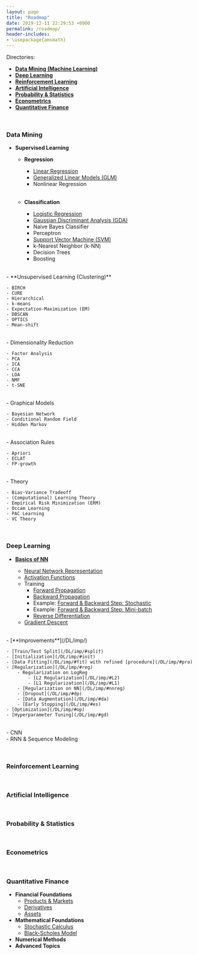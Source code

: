 ```yaml
---
layout: page
title: "Roadmap"
date: 2019-12-11 22:29:53 +0900
permalink: /roadmap/
header-includes:
- \usepackage{amsmath}
---
```

Directories:
- [**Data Mining (Machine Learning)**](#ML)
- [**Deep Learning**](#DL)
- [**Reinforcement Learning**](#RL)
- [**Artificial Intelligence**](#AI)
- [**Probability & Statistics**](#PS)
- [**Econometrics**](#Econ)
- [**Quantitative Finance**](#quant)

&emsp;
<a name="ML"></a>
### Data Mining

- **Supervised Learning**

    - **Regression**
    
        - [Linear Regression](/ML/linreg/)
        - [Generalized Linear Models (GLM)](/ML/GLM/)
        - Nonlinear Regression  
        <br/>
    - **Classification**
    
        - [Logistic Regression](/ML/logreg/)
        - [Gaussian Discriminant Analysis (GDA)](/ML/GDA/)
        - Naive Bayes Classifier
        - Perceptron
        - [Support Vector Machine (SVM)](/ML/SVM/)
        - k-Nearest Neighbor (k-NN)
        - Decision Trees
        - Boosting  
<br/>
- **Unsupervised Learning (Clustering)**  

    - BIRCH
    - CURE
    - Hierarchical
    - k-means
    - Expectation-Maximization (EM)
    - DBSCAN
    - OPTICS
    - Mean-shift  
<br/>
- Dimensionality Reduction  

    - Factor Analysis
    - PCA
    - ICA
    - CCA
    - LDA
    - NMF
    - t-SNE  
<br/>
- Graphical Models 

    - Bayesian Network
    - Conditional Random Field
    - Hidden Markov  
<br/>
- Association Rules

    - Apriori
    - ECLAT
    - FP-growth  
<br/>
- Theory

    - Bias-Variance Tradeoff
    - (Computational) Learning Theory
    - Empirical Risk Minimization (ERM)
    - Occam Learning
    - PAC Learning
    - VC Theory  

&emsp;
### <a name="DL"></a>Deep Learning

- [**Basics of NN**](/DL/ANN/)
    
    - [Neural Network Representation](/DL/ANN/#nn)
    - [Activation Functions](/DL/ANN/#af)
    - Training
        - [Forward Propagation](/DL/ANN/#fp)
        - [Backward Propagation](/DL/ANN/#bp)
        - Example: [Forward & Backward Step: Stochastic](/DL/ANN/#fbss)
        - Example: [Forward & Backward Step: Mini-batch](/DL/ANN/#fbsb)
        - [Reverse Differentiation](/DL/ANN/#rd)
    - [Gradient Descent](/DL/ANN/#gd)  
<br/>
- [**Improvements**](/DL/imp/)

    - [Train/Test Split](/DL/imp/#split)
    - [Initialization](/DL/imp/#init)
    - [Data Fitting](/DL/imp/#fit) with refined [procedure](/DL/imp/#pro)
    - [Regularization](/DL/imp/#reg)
        - Regularization on LogReg
            - [L2 Regularization](/DL/imp/#L2)
            - [L1 Regularization](/DL/imp/#L1)
        - [Regularization on NN](/DL/imp/#nnreg)
        - [Dropout](/DL/imp/#dp)
        - [Data Augmentation](/DL/imp/#da)
        - [Early Stopping](/DL/imp/#es)
    - [Optimization](/DL/imp/#op)
    - [Hyperparameter Tuning](/DL/imp/#gd)  
<br/>
- CNN
 
<br/>
- RNN & Sequence Modeling

&emsp;
<a name="RL"></a>
### Reinforcement Learning

&emsp;
<a name="AI"></a>
### Artificial Intelligence

&emsp;
<a name="PS"></a>
### Probability & Statistics

&emsp;
<a name="Econ"></a>
### Econometrics

&emsp;
<a name="quant"></a>
### Quantitative Finance

- **Financial Foundations**
    - [Products & Markets](/quant/promar/)
    - [Derivatives](/quant/basicd)
    - [Assets](/quant/assets/)
- **Mathematical Foundations**
    - [Stochastic Calculus](/quant/stocalc)
    - [Black-Scholes Model](/quant/bsm)
- **Numerical Methods**
- **Advanced Topics**